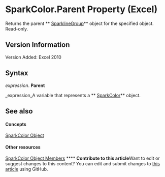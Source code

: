 
# SparkColor.Parent Property (Excel)

Returns the parent  ** [SparklineGroup](cc694d97-a3d3-3473-2e37-0ede67b97680.md)** object for the specified object. Read-only.


## Version Information

Version Added: Excel 2010 


## Syntax

 _expression_. **Parent**

 _expression_A variable that represents a  ** [SparkColor](3de82c5c-eb0a-ab39-64a8-00f4c005c6af.md)** object.


## See also


#### Concepts


 [SparkColor Object](3de82c5c-eb0a-ab39-64a8-00f4c005c6af.md)
#### Other resources


 [SparkColor Object Members](f326bf03-4f40-abc1-837a-294b11ef1967.md)
****   **Contribute to this article**Want to edit or suggest changes to this content? You can edit and submit changes to  [this article](https://github.com/jhershey00/VBA_Excel_Test/OpenXMLCon/articles/d19a836e-3d73-b8ea-6c5f-0d7f085ce614.md) using GitHub.

